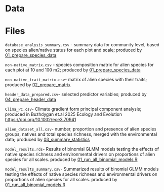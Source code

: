# Data

# Files 

`database_analysis_summary.csv` -  summary data for community level, based on species alien/native status for each plot and scale; produced by [01_prepare_species_data](../R/01_prepare_data/01_prepare_species_data.R)

`non-native_matrix.csv` -  species composition matrix for alien species for each plot at 10 and 100 m2; produced by [01_prepare_species_data](../R/01_prepare_data/01_prepare_species_data.R)

`non-native_trait_matrix.csv`-  matrix of alien species with their traits; produced by [02_prepare_matrix](../R/01_prepare_data/02_prepare_matrix.R)

`header_data_prepared.csv`- selected predictor variables; produced by [04_prepare_header_data](../R/01_prepare_data/04_prepare_header_data.R)

`Clima_PC.csv`- Climate gradient form principal component analysis; produced in Buzhdygan et.al 2025 Ecology and Evolution https://doi.org/10.1002/ece3.70941

`alien_dataset_all.csv`- number, proportion and presence of alien species groups, natives and total species richness, merged with the environmental data; produced by [03_summary_statistics](../R/05_summary_stats/03_summary_statistics.R)

`model_results.rds`- Results of binomial GLMM models testing the effects of native species richness and environmental drivers on proportions of alien species for all scales. produced by [01_run_all_binomial_models.R](../R/02_run_models/01_run_all_binomial_models.R)

`model_results_summary.csv`- Summarized results of binomial GLMM models testing the effects of native species richness and environmental drivers on proportions of alien species for all scales. produced by [01_run_all_binomial_models.R](../R/02_run_models/01_run_all_binomial_models.R)
